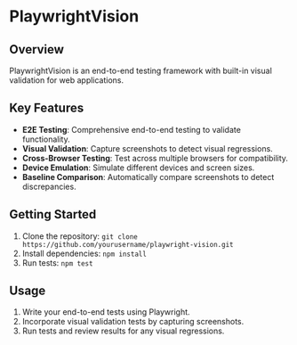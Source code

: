 # PlaywrightVision

## Overview
PlaywrightVision is an end-to-end testing framework with built-in visual validation for web applications.

## Key Features
- **E2E Testing**: Comprehensive end-to-end testing to validate functionality.
- **Visual Validation**: Capture screenshots to detect visual regressions.
- **Cross-Browser Testing**: Test across multiple browsers for compatibility.
- **Device Emulation**: Simulate different devices and screen sizes.
- **Baseline Comparison**: Automatically compare screenshots to detect discrepancies.

## Getting Started
1. Clone the repository: `git clone https://github.com/yourusername/playwright-vision.git`
2. Install dependencies: `npm install`
3. Run tests: `npm test`

## Usage
1. Write your end-to-end tests using Playwright.
2. Incorporate visual validation tests by capturing screenshots.
3. Run tests and review results for any visual regressions.


